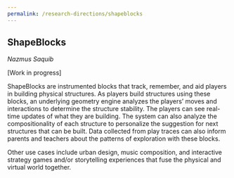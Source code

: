 ```yaml
---
permalink: /research-directions/shapeblocks
---
```


## ShapeBlocks
*Nazmus Saquib*

[Work in progress]

ShapeBlocks are instrumented blocks that track, remember, and aid players in building physical structures. As players build structures using these blocks, an underlying geometry engine analyzes the players’ moves and interactions to determine the structure stability. The players can see real-time updates of what they are building. The system can also analyze the compositionality of each structure to personalize the suggestion for next structures that can be built. Data collected from play traces can also inform parents and teachers about the patterns of exploration with these blocks.

Other use cases include urban design, music composition, and interactive strategy games and/or storytelling experiences that fuse the physical and virtual world together.

